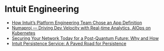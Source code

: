 # Intuit Engineering

- [How Intuit’s Platform Engineering Team Chose an App Definition](https://thenewstack.io/how-intuits-platform-engineering-team-chose-an-app-definition/)
- [Numaproj — Driving Dev Velocity with Real-time Analytics, AIOps on Kubernetes](https://medium.com/intuit-engineering/numaproj-driving-dev-velocity-with-real-time-analytics-aiops-on-kubernetes-fba62e00eecf)
- [Securing Your Network Today for a Post-Quantum Future: Why and How](https://medium.com/intuit-engineering/securing-your-network-today-for-a-post-quantum-future-why-and-how-3ca79340c561)
- [Intuit Persistence Service: A Paved Road for Persistence](https://medium.com/intuit-engineering/intuit-persistence-service-a-paved-road-for-persistence-2aca0e22653a)
